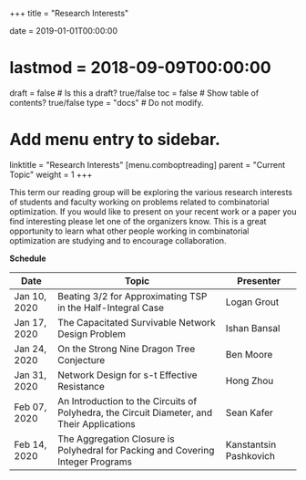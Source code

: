 +++
title = "Research Interests"

date = 2019-01-01T00:00:00
# lastmod = 2018-09-09T00:00:00

draft = false  # Is this a draft? true/false
toc = false  # Show table of contents? true/false
type = "docs"  # Do not modify.

# Add menu entry to sidebar.
linktitle = "Research Interests"
[menu.comboptreading]
  parent = "Current Topic"
  weight = 1
+++

This term our reading group will be exploring the various research interests of students and faculty working on problems related to combinatorial optimization. If you would like to present on your recent work or a paper you find interesting please let one of the organizers know. This is a great opportunity to learn what other people working in combinatorial optimization are studying and to encourage collaboration.

__Schedule__

| Date           | Topic                                                                                                                                                                                                                                                                                              | Presenter         |
|----------------|----------------------------------------------------------------------------------------------------------------------------------------------------------------------------------------------------------------------------------------------------------------------------------------------------|-------------------|
| Jan 10, 2020 | Beating 3/2 for Approximating TSP in the Half-Integral Case                                                                                                                                                                                                                                          | Logan Grout  |
| Jan 17, 2020 | The Capacitated Survivable Network Design Problem                                                                                                                                                                                                                                                    | Ishan Bansal |
| Jan 24, 2020 | On the Strong Nine Dragon Tree Conjecture                                                                                                                                                                                                                                                            | Ben Moore    |
| Jan 31, 2020 | Network Design for s-t Effective Resistance                                                                   | Hong Zhou    |
| Feb 07, 2020 | An Introduction to the Circuits of Polyhedra, the Circuit Diameter, and Their Applications                                                                                                                                                                                                          | Sean Kafer   |
| Feb 14, 2020 | The Aggregation Closure is Polyhedral for Packing and Covering Integer Programs | Kanstantsin Pashkovich |

